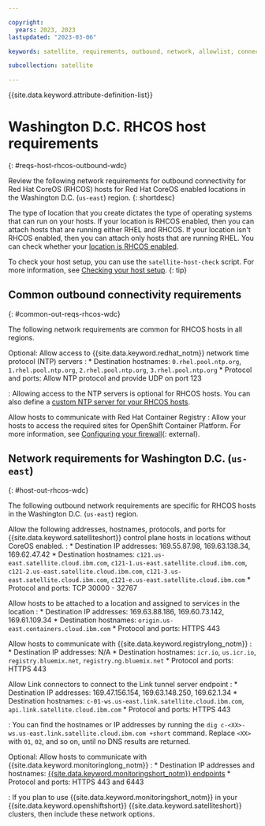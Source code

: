 ```yaml
---

copyright:
  years: 2023, 2023
lastupdated: "2023-03-06"

keywords: satellite, requirements, outbound, network, allowlist, connectivity, firewall, rhcos

subcollection: satellite

---
```


{{site.data.keyword.attribute-definition-list}}

# Washington D.C. RHCOS host requirements
{: #reqs-host-rhcos-outbound-wdc}

Review the following network requirements for outbound connectivity for Red Hat CoreOS (RHCOS) hosts for Red Hat CoreOS enabled locations in the Washington D.C. (`us-east`) region. 
{: shortdesc}

The type of location that you create dictates the type of operating systems that can run on your hosts. If your location is RHCOS enabled, then you can attach hosts that are running either RHEL and RHCOS. If your location isn't RHCOS enabled, then you can attach only hosts that are running RHEL. You can check whether your [location is RHCOS enabled](/docs/satellite?topic=satellite-locations#verify-coreos-location).


To check your host setup, you can use the `satellite-host-check` script. For more information, see [Checking your host setup](/docs/satellite?topic=satellite-host-network-check).
{: tip}


## Common outbound connectivity requirements
{: #common-out-reqs-rhcos-wdc}

The following network requirements are common for RHCOS hosts in all regions. 

Optional: Allow access to {{site.data.keyword.redhat_notm}} network time protocol (NTP) servers
:    * Destination hostnames: `0.rhel.pool.ntp.org`, `1.rhel.pool.ntp.org`, `2.rhel.pool.ntp.org`, `3.rhel.pool.ntp.org`
     * Protocol and ports: Allow NTP protocol and provide UDP on port 123
     
:    Allowing access to the NTP servers is optional for RHCOS hosts. You can also define a [custom NTP server for your RHCOS hosts](/docs/satellite?topic=satellite-config-custom-ntp).

Allow hosts to communicate with Red Hat Container Registry
:    Allow your hosts to access the required sites for OpenShift Container Platform. For more information, see [Configuring your firewall](https://docs.openshift.com/container-platform/4.8/installing/install_config/configuring-firewall.html){: external}.

## Network requirements for Washington D.C. (`us-east`)
{: #host-out-rhcos-wdc}

The following outbound network requirements are specific for RHCOS hosts in the Washington D.C. (`us-east`) region.

Allow the following addresses, hostnames, protocols, and ports for {{site.data.keyword.satelliteshort}} control plane hosts in locations without CoreOS enabled.
:    * Destination IP addresses:  169.55.87.98, 169.63.138.34, 169.62.47.42 
     * Destination hostnames:  `c121.us-east.satellite.cloud.ibm.com`, `c121-1.us-east.satellite.cloud.ibm.com`, `c121-2.us-east.satellite.cloud.ibm.com`, `c121-3.us-east.satellite.cloud.ibm.com`, `c121-e.us-east.satellite.cloud.ibm.com` 
     * Protocol and ports: TCP 30000 - 32767

Allow hosts to be attached to a location and assigned to services in the location
:    * Destination IP addresses: 169.63.88.186, 169.60.73.142, 169.61.109.34
     * Destination hostnames: `origin.us-east.containers.cloud.ibm.com` 
     * Protocol and ports: HTTPS 443
     
Allow hosts to communicate with {{site.data.keyword.registrylong_notm}}
:    * Destination IP addresses: N/A
     * Destination hostnames: `icr.io`, `us.icr.io`, `registry.bluemix.net`, `registry.ng.bluemix.net`
     * Protocol and ports: HTTPS 443

Allow Link connectors to connect to the Link tunnel server endpoint
:    * Destination IP addresses: 169.47.156.154, 169.63.148.250, 169.62.1.34
     * Destination hostnames: `c-01-ws.us-east.link.satellite.cloud.ibm.com`, `api.link.satellite.cloud.ibm.com`
     * Protocol and ports: HTTPS 443

:    You can find the hostnames or IP addresses by running the `dig c-<XX>-ws.us-east.link.satellite.cloud.ibm.com +short` command. Replace `<XX>` with `01`, `02`, and so on, until no DNS results are returned.

Optional: Allow hosts to communicate with {{site.data.keyword.monitoringlong_notm}}
:    * Destination IP addresses and hostnames: [{{site.data.keyword.monitoringshort_notm}} endpoints](/docs/monitoring?topic=monitoring-endpoints)
     * Protocol and ports: HTTPS 443 and 6443

:    If you plan to use {{site.data.keyword.monitoringshort_notm}} in your {{site.data.keyword.openshiftshort}} {{site.data.keyword.satelliteshort}} clusters, then include these network options.
     

